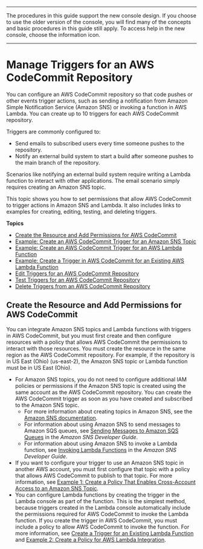 --------

 The procedures in this guide support the new console design\. If you choose to use the older version of the console, you will find many of the concepts and basic procedures in this guide still apply\. To access help in the new console, choose the information icon\.

--------

# Manage Triggers for an AWS CodeCommit Repository<a name="how-to-notify"></a>

You can configure an AWS CodeCommit repository so that code pushes or other events trigger actions, such as sending a notification from Amazon Simple Notification Service \(Amazon SNS\) or invoking a function in AWS Lambda\. You can create up to 10 triggers for each AWS CodeCommit repository\.

Triggers are commonly configured to:
+ Send emails to subscribed users every time someone pushes to the repository\.
+ Notify an external build system to start a build after someone pushes to the main branch of the repository\.

Scenarios like notifying an external build system require writing a Lambda function to interact with other applications\. The email scenario simply requires creating an Amazon SNS topic\. 

This topic shows you how to set permissions that allow AWS CodeCommit to trigger actions in Amazon SNS and Lambda\. It also includes links to examples for creating, editing, testing, and deleting triggers\.

**Topics**
+ [Create the Resource and Add Permissions for AWS CodeCommit](#how-to-notify-permissions)
+ [Example: Create an AWS CodeCommit Trigger for an Amazon SNS Topic](how-to-notify-sns.md)
+ [Example: Create an AWS CodeCommit Trigger for an AWS Lambda Function](how-to-notify-lambda.md)
+ [Example: Create a Trigger in AWS CodeCommit for an Existing AWS Lambda Function](how-to-notify-lambda-cc.md)
+ [Edit Triggers for an AWS CodeCommit Repository](how-to-notify-edit.md)
+ [Test Triggers for an AWS CodeCommit Repository](how-to-notify-test.md)
+ [Delete Triggers from an AWS CodeCommit Repository](how-to-notify-delete.md)

## Create the Resource and Add Permissions for AWS CodeCommit<a name="how-to-notify-permissions"></a>

You can integrate Amazon SNS topics and Lambda functions with triggers in AWS CodeCommit, but you must first create and then configure resources with a policy that allows AWS CodeCommit the permissions to interact with those resources\. You must create the resource in the same region as the AWS CodeCommit repository\. For example, if the repository is in US East \(Ohio\) \(us\-east\-2\), the Amazon SNS topic or Lambda function must be in US East \(Ohio\)\.
+ For Amazon SNS topics, you do not need to configure additional IAM policies or permissions if the Amazon SNS topic is created using the same account as the AWS CodeCommit repository\. You can create the AWS CodeCommit trigger as soon as you have created and subscribed to the Amazon SNS topic\. 
  + For more information about creating topics in Amazon SNS, see the [Amazon SNS documentation](http://docs.aws.amazon.com/sns/latest/dg/GettingStarted.html)\.
  + For information about using Amazon SNS to send messages to Amazon SQS queues, see [Sending Messages to Amazon SQS Queues](http://docs.aws.amazon.com/sns/latest/dg/SendMessageToSQS.html) in the *Amazon SNS Developer Guide*\.
  + For information about using Amazon SNS to invoke a Lambda function, see [Invoking Lambda Functions](http://docs.aws.amazon.com/sns/latest/dg/sns-lambda.html) in the *Amazon SNS Developer Guide*\.
+ If you want to configure your trigger to use an Amazon SNS topic in another AWS account, you must first configure that topic with a policy that allows AWS CodeCommit to publish to that topic\. For more information, see [Example 1: Create a Policy That Enables Cross\-Account Access to an Amazon SNS Topic](auth-and-access-control-iam-identity-based-access-control.md#access-permissions-sns-int)\.
+ You can configure Lambda functions by creating the trigger in the Lambda console as part of the function\. This is the simplest method, because triggers created in the Lambda console automatically include the permissions required for AWS CodeCommit to invoke the Lambda function\. If you create the trigger in AWS CodeCommit, you must include a policy to allow AWS CodeCommit to invoke the function\. For more information, see [Create a Trigger for an Existing Lambda Function](how-to-notify-lambda-cc.md) and [Example 2: Create a Policy for AWS Lambda Integration](auth-and-access-control-iam-identity-based-access-control.md#access-permissions-lambda-int)\.